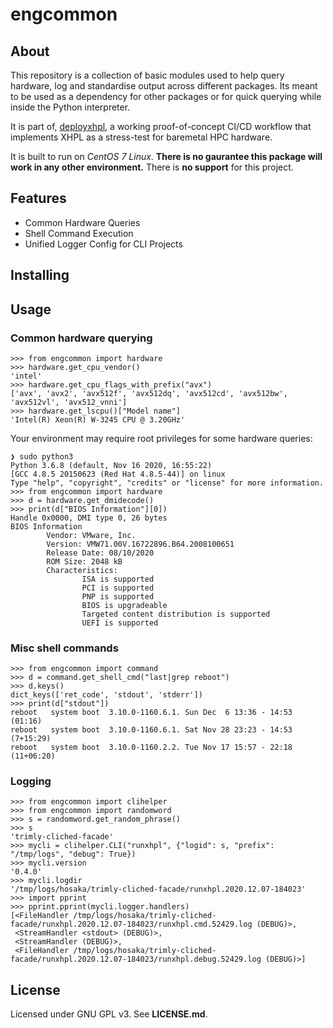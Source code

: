 # engcommon

## About

This repository is a collection of basic modules used to help query hardware, 
log and standardise output across different packages. Its meant to be used as a 
dependency for other packages or for quick querying while inside the Python
interpreter.

It is part of, [deployxhpl](https://github.com/JustAddRobots/deployxhpl), a working 
proof-of-concept CI/CD workflow that implements XHPL as a stress-test for baremetal HPC 
hardware.

It is built to run on *CentOS 7 Linux*. **There is no gaurantee this package will work
in any other environment.** There is **no support** for this project.


## Features

* Common Hardware Queries
* Shell Command Execution
* Unified Logger Config for CLI Projects


## Installing




## Usage

### Common hardware querying

```
>>> from engcommon import hardware
>>> hardware.get_cpu_vendor()
'intel'
>>> hardware.get_cpu_flags_with_prefix("avx")
['avx', 'avx2', 'avx512f', 'avx512dq', 'avx512cd', 'avx512bw', 'avx512vl', 'avx512_vnni']
>>> hardware.get_lscpu()["Model name"]
'Intel(R) Xeon(R) W-3245 CPU @ 3.20GHz'
```

Your environment may require root privileges for some hardware queries:

```
❯ sudo python3
Python 3.6.8 (default, Nov 16 2020, 16:55:22)
[GCC 4.8.5 20150623 (Red Hat 4.8.5-44)] on linux
Type "help", "copyright", "credits" or "license" for more information.
>>> from engcommon import hardware
>>> d = hardware.get_dmidecode()
>>> print(d["BIOS Information"][0])
Handle 0x0000, DMI type 0, 26 bytes
BIOS Information
        Vendor: VMware, Inc.
        Version: VMW71.00V.16722896.B64.2008100651
        Release Date: 08/10/2020
        ROM Size: 2048 kB
        Characteristics:
                ISA is supported
                PCI is supported
                PNP is supported
                BIOS is upgradeable
                Targeted content distribution is supported
                UEFI is supported
```

### Misc shell commands

```
>>> from engcommon import command
>>> d = command.get_shell_cmd("last|grep reboot")
>>> d.keys()
dict_keys(['ret_code', 'stdout', 'stderr'])
>>> print(d["stdout"])
reboot   system boot  3.10.0-1160.6.1. Sun Dec  6 13:36 - 14:53  (01:16)
reboot   system boot  3.10.0-1160.6.1. Sat Nov 28 23:23 - 14:53 (7+15:29)
reboot   system boot  3.10.0-1160.2.2. Tue Nov 17 15:57 - 22:18 (11+06:20)
```

### Logging

```
>>> from engcommon import clihelper
>>> from engcommon import randomword
>>> s = randomword.get_random_phrase()
>>> s
'trimly-cliched-facade'
>>> mycli = clihelper.CLI("runxhpl", {"logid": s, "prefix": "/tmp/logs", "debug": True})
>>> mycli.version
'0.4.0'
>>> mycli.logdir
'/tmp/logs/hosaka/trimly-cliched-facade/runxhpl.2020.12.07-184023'
>>> import pprint
>>> pprint.pprint(mycli.logger.handlers)
[<FileHandler /tmp/logs/hosaka/trimly-cliched-facade/runxhpl.2020.12.07-184023/runxhpl.cmd.52429.log (DEBUG)>,
 <StreamHandler <stdout> (DEBUG)>,
 <StreamHandler (DEBUG)>,
 <FileHandler /tmp/logs/hosaka/trimly-cliched-facade/runxhpl.2020.12.07-184023/runxhpl.debug.52429.log (DEBUG)>]
```

## License

Licensed under GNU GPL v3. See **LICENSE.md**.
